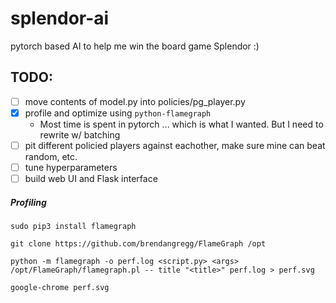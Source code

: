 # splendor-ai

pytorch based AI to help me win the board game Splendor :)

## TODO:
 - [ ] move contents of model.py into policies/pg_player.py
 - [x] profile and optimize using `python-flamegraph`
     - Most time is spent in pytorch ... which is what I wanted. But I need to rewrite w/ batching
 - [ ] pit different policied players against eachother, make sure mine can beat random, etc.
 - [ ] tune hyperparameters
 - [ ] build web UI and Flask interface

##### Profiling
```
sudo pip3 install flamegraph

git clone https://github.com/brendangregg/FlameGraph /opt

python -m flamegraph -o perf.log <script.py> <args>
/opt/FlameGraph/flamegraph.pl -- title "<title>" perf.log > perf.svg

google-chrome perf.svg
```
